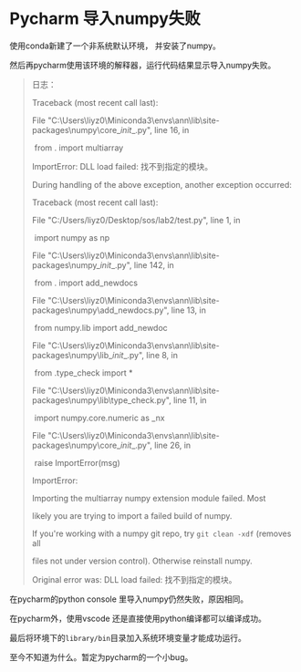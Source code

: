 # Pycharm 导入numpy失败



使用conda新建了一个非系统默认环境， 并安装了numpy。

然后再pycharm使用该环境的解释器，运行代码结果显示导入numpy失败。

> 日志：
>
> Traceback (most recent call last):
>
>   File "C:\Users\liyz0\Miniconda3\envs\ann\lib\site-packages\numpy\core\__init__.py", line 16, in <module>
>
> ​    from . import multiarray
>
> ImportError: DLL load failed: 找不到指定的模块。
>
>  
>
> During handling of the above exception, another exception occurred:
>
>
>
> Traceback (most recent call last):
>
>   File "C:/Users/liyz0/Desktop/sos/lab2/test.py", line 1, in <module>
>
> ​    import numpy as np
>
>   File "C:\Users\liyz0\Miniconda3\envs\ann\lib\site-packages\numpy\__init__.py", line 142, in <module>
>
> ​    from . import add_newdocs
>
>   File "C:\Users\liyz0\Miniconda3\envs\ann\lib\site-packages\numpy\add_newdocs.py", line 13, in <module>
>
> ​    from numpy.lib import add_newdoc
>
>   File "C:\Users\liyz0\Miniconda3\envs\ann\lib\site-packages\numpy\lib\__init__.py", line 8, in <module>
>
> ​    from .type_check import *
>
>   File "C:\Users\liyz0\Miniconda3\envs\ann\lib\site-packages\numpy\lib\type_check.py", line 11, in <module>
>
> ​    import numpy.core.numeric as _nx
>
>   File "C:\Users\liyz0\Miniconda3\envs\ann\lib\site-packages\numpy\core\__init__.py", line 26, in <module>
>
> ​    raise ImportError(msg)
>
> ImportError: 
>
> Importing the multiarray numpy extension module failed.  Most
>
> likely you are trying to import a failed build of numpy.
>
> If you're working with a numpy git repo, try `git clean -xdf` (removes all
>
> files not under version control).  Otherwise reinstall numpy.
>
>  
>
> Original error was: DLL load failed: 找不到指定的模块。



在pycharm的python console 里导入numpy仍然失败，原因相同。



在pycharm外，使用vscode 还是直接使用python编译都可以编译成功。

最后将环境下的`library/bin`目录加入系统环境变量才能成功运行。

至今不知道为什么。暂定为pycharm的一个小bug。
